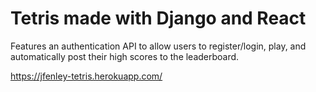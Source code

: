 # Tetris made with Django and React

Features an authentication API to allow users to register/login, play, and automatically post their high scores to the leaderboard.

https://jfenley-tetris.herokuapp.com/

